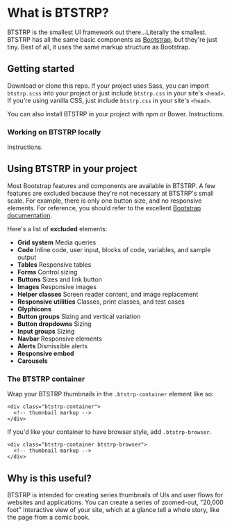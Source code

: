 # What is BTSTRP?

BTSTRP is the smallest UI framework out there...Literally the smallest. BTSTRP has all the same basic components as [Bootstrap](http://getbootstrap.com/), but they're just tiny. Best of all, it uses the same markup structure as Bootstrap.

## Getting started

Download or clone this repo. If your project uses Sass, you can import `btstrp.scss` into your project or just include `btstrp.css` in your site's `<head>`. If you're using vanilla CSS, just include `btstrp.css` in your site's `<head>`.

You can also install BTSTRP in your project with npm or Bower. Instructions.

### Working on BTSTRP locally

Instructions.

## Using BTSTRP in your project

Most Bootstrap features and components are available in BTSTRP. A few features are excluded because they're not necessary at BTSTRP's small scale. For example, there is only one button size, and no responsive elements. For reference, you should refer to the excellent [Bootstrap documentation](http://getbootstrap.com/css/).

Here's a list of **excluded** elements:
* **Grid system** Media queries
* **Code** Inline code, user input, blocks of code, variables, and sample output
* **Tables** Responsive tables
* **Forms** Control sizing
* **Buttons** Sizes and link button
* **Images** Responsive images
* **Helper classes** Screen reader content, and image replacement
* **Responsive utilities** Classes, print classes, and test cases
* **Glyphicons**
* **Button groups** Sizing and vertical variation
* **Button dropdowns** Sizing
* **Input groups** Sizing
* **Navbar** Responsive elements
* **Alerts** Dismissible alerts
* **Responsive embed**
* **Carousels**

### The BTSTRP container

Wrap your BTSTRP thumbnails in the `.btstrp-container` element like so:

```
<div class="btstrp-container">
  <!-- thumnbail markup -->
</div>
```

If you'd like your container to have browser style, add `.btstrp-browser`.

```
<div class="btstrp-container btstrp-browser">
  <!-- thumbnail markup -->
</div>
```

## Why is this useful?

BTSTRP is intended for creating series thumbnails of UIs and user flows for websites and applications. You can create a series of zoomed-out, "20,000 foot" interactive view of your site, which at a glance tell a whole story, like the page from a comic book.


